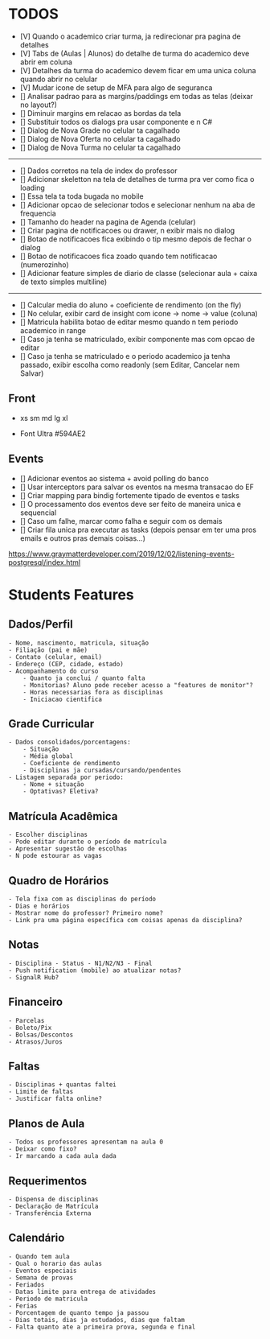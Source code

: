 # TODOS

- [V] Quando o academico criar turma, ja redirecionar pra pagina de detalhes
- [V] Tabs de (Aulas | Alunos) do detalhe de turma do academico deve abrir em coluna
- [V] Detalhes da turma do academico devem ficar em uma unica coluna quando abrir no celular
- [V] Mudar icone de setup de MFA para algo de seguranca
- [] Analisar padrao para as margins/paddings em todas as telas (deixar no layout?)
- [] Diminuir margins em relacao as bordas da tela
- [] Substituir todos os dialogs pra usar componente e n C#
- [] Dialog de Nova Grade no celular ta cagalhado
- [] Dialog de Nova Oferta no celular ta cagalhado
- [] Dialog de Nova Turma no celular ta cagalhado

----------------------------------------------------------------------------------------------

- [] Dados corretos na tela de index do professor
- [] Adicionar skeletton na tela de detalhes de turma pra ver como fica o loading
- [] Essa tela ta toda bugada no mobile
- [] Adicionar opcao de selecionar todos e selecionar nenhum na aba de frequencia
- [] Tamanho do header na pagina de Agenda (celular)
- [] Criar pagina de notificacoes ou drawer, n exibir mais no dialog
- [] Botao de notificacoes fica exibindo o tip mesmo depois de fechar o dialog
- [] Botao de notificacoes fica zoado quando tem notificacao (numerozinho)
- [] Adicionar feature simples de diario de classe (selecionar aula + caixa de texto simples multiline)

----------------------------------------------------------------------------------------------

- [] Calcular media do aluno + coeficiente de rendimento (on the fly)
- [] No celular, exibir card de insight com icone -> nome -> value (coluna)
- [] Matricula habilita botao de editar mesmo quando n tem periodo academico in range
- [] Caso ja tenha se matriculado, exibir componente mas com opcao de editar
- [] Caso ja tenha se matriculado e o periodo academico ja tenha passado, exibir escolha como readonly (sem Editar, Cancelar nem Salvar)






## Front

- xs sm md lg xl

- Font Ultra #594AE2

## Events

- [] Adicionar eventos ao sistema + avoid polling do banco
- [] Usar interceptors para salvar os eventos na mesma transacao do EF
- [] Criar mapping para bindig fortemente tipado de eventos e tasks
- [] O processamento dos eventos deve ser feito de maneira unica e sequencial
- [] Caso um falhe, marcar como falha e seguir com os demais
- [] Criar fila unica pra executar as tasks (depois pensar em ter uma pros emails e outros pras demais coisas...)

https://www.graymatterdeveloper.com/2019/12/02/listening-events-postgresql/index.html

# Students Features

## Dados/Perfil
    - Nome, nascimento, matricula, situação
    - Filiação (pai e mãe)
    - Contato (celular, email)
    - Endereço (CEP, cidade, estado)
    - Acompanhamento do curso
        - Quanto ja conclui / quanto falta
        - Monitorias? Aluno pode receber acesso a "features de monitor"?
        - Horas necessarias fora as disciplinas
        - Iniciacao cientifica

## Grade Curricular
    - Dados consolidados/porcentagens:
        - Situação
        - Média global
        - Coeficiente de rendimento
        - Disciplinas ja cursadas/cursando/pendentes
    - Listagem separada por periodo:
        - Nome + situação
        - Optativas? Eletiva?

## Matrícula Acadêmica
    - Escolher disciplinas
    - Pode editar durante o período de matrícula
    - Apresentar sugestão de escolhas
    - N pode estourar as vagas

## Quadro de Horários
    - Tela fixa com as disciplinas do período
    - Dias e horários
    - Mostrar nome do professor? Primeiro nome?
    - Link pra uma página específica com coisas apenas da disciplina?

## Notas
    - Disciplina - Status - N1/N2/N3 - Final
    - Push notification (mobile) ao atualizar notas?
    - SignalR Hub?

## Financeiro
    - Parcelas
    - Boleto/Pix
    - Bolsas/Descontos
    - Atrasos/Juros



## Faltas
    - Disciplinas + quantas faltei
    - Limite de faltas
    - Justificar falta online?

## Planos de Aula
    - Todos os professores apresentam na aula 0
    - Deixar como fixo?
    - Ir marcando a cada aula dada

## Requerimentos
    - Dispensa de disciplinas
    - Declaração de Matrícula
    - Transferência Externa

## Calendário
    - Quando tem aula
    - Qual o horario das aulas
    - Eventos especiais
    - Semana de provas
    - Feriados
    - Datas limite para entrega de atividades
    - Periodo de matricula
    - Ferias
    - Porcentagem de quanto tempo ja passou
    - Dias totais, dias ja estudados, dias que faltam
    - Falta quanto ate a primeira prova, segunda e final
